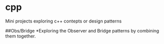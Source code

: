 # cpp
Mini projects exploring c++ contepts or design patterns

##Obs/Bridge
*Exploring the Observer and Bridge patterns by combining them together.
